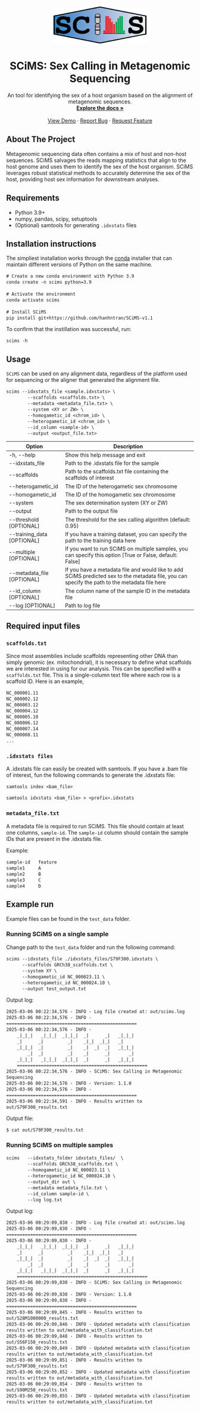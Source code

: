 <!-- PROJECT LOGO -->
<br />
<div align="center">
  <a href="https://github.com/othneildrew/Best-README-Template">
    <img src="static/scims_logo.png" alt="Logo" width="250" height="100">
  </a>

  <h1 align="center">SCiMS: Sex Calling in Metagenomic Sequencing</h3>

  <p align="center">
    An tool for identifying the sex of a host organism based on the alignment of metagenomic sequences.
    <br />
    <a href="https://github.com/hanhntran/SCiMS-v1.1"><strong>Explore the docs »</strong></a>
    <br />
    <br />
    <a href="https://github.com/hanhntran/SCiMS-v1.1">View Demo</a>
    &middot;
    <a href="https://github.com/hanhntran/SCiMS-v1.1/issues/new?labels=bug&template=bug-report---.md">Report Bug</a>
    &middot;
    <a href="https://github.com/hanhntran/SCiMS-v1.1/issues/new?labels=enhancement&template=feature-request---.md">Request Feature</a>
  </p>
</div>



<!-- ABOUT THE PROJECT -->
## About The Project

Metagenomic sequencing data often contains a mix of host and non-host sequences. SCiMS salvages the reads mapping statistics that align to the host genome and uses them to identify the sex of the host organism. SCiMS leverages robust statistical methods to accurately determine the sex of the host, providing host sex information for downstream analyses.




## Requirements

- Python 3.9+
- numpy, pandas, scipy, setuptools
- (Optional) samtools for generating `.idxstats` files 

## Installation instructions

The simpliest installation works through the [conda](https://docs.conda.io/en/latest/miniconda.html) installer that can maintain different versions of Python on the same machine. 

```
# Create a new conda environment with Python 3.9
conda create -n scims python=3.9

# Activate the environment
conda activate scims

# Install SCiMS
pip install git+https://github.com/hanhntran/SCiMS-v1.1
```

To confirm that the instillation was successful, run:
```
scims -h
```

## Usage
`SCiMS` can be used on any alignment data, regardless of the platform used for sequencing or the aligner that generated the alignment file. 

```
scims --idxstats_file <sample.idxstats> \
        --scaffolds <scaffolds.txt> \
        --metadata <metadata_file.txt> \
        --system <XY or ZW> \
        --homogametic_id <chrom_id> \
        --heterogametic_id <chrom_id> \
        --id_column <sample-id> \
        --output <output_file.txt>
```
| Option             | Description                                                                          |
|--------------------|----------------------------------------------------------------------------------|
| -h, --help         | Show this help message and exit                                                      |
| --idxstats_file    | Path to the .idxstats file for the sample                                             |
| --scaffolds        | Path to the scaffolds.txt file containing the scaffolds of interest                     |
| --heterogametic_id | The ID of the heterogametic sex chromosome                                             |
| --homogametic_id   | The ID of the homogametic sex chromosome                                               |
| --system           | The sex determination system (XY or ZW)                                                |
| --output           | Path to the output file                                                                |
| --threshold [OPTIONAL]        | The threshold for the sex calling algorithm (default: 0.95)                             |
| --training_data [OPTIONAL]    | If you have a training dataset, you can specify the path to the training data here        |
| --multiple [OPTIONAL]    | If you want to run SCiMS on multiple samples, you can specify this option [True or False, default: False]         |
| --metadata_file [OPTIONAL]    | If you have a metadata file and would like to add SCiMS predicted sex to the metadata file, you can specify the path to the metadata file here         |
| --id_column [OPTIONAL]        | The column name of the sample ID in the metadata file                                  |
| --log [OPTIONAL]    | Path to log file         |
## Required input files

### `scaffolds.txt`
Since most assemblies include scaffolds representing other DNA than simply genomic (ex. mitochondrial), it is necessary to define what scaffolds we are interested in using for our analysis. This can be specified with a ```scaffolds.txt``` file. This is a single-column text file where each row is a scaffold ID. Here is an example, 
```
NC_000001.11
NC_000002.12
NC_000003.12
NC_000004.12
NC_000005.10
NC_000006.12
NC_000007.14
NC_000008.11
...
``` 

### `.idxstats files`
A .idxstats file can easily be created with samtools. If you have a .bam file of interest, fun the following commands to generate the .idxstats file:

```shell
samtools index <bam_file>
```

```shell
samtools idxstats <bam_file> > <prefix>.idxstats
```

### `metadata_file.txt`
A metadata file is required to run SCiMS. This file should contain at least one columns, `sample-id`. The `sample-id` column should contain the sample IDs that are present in the .idxstats file. 

Example:
```
sample-id	feature
sample1		A
sample2		B
sample3		C
sample4		D

```

## Example run
Example files can be found in the ```test_data``` folder.

### Running SCiMS on a single sample
Change path to the ```test_data``` folder and run the following command:
```
scims --idxstats_file ./idxstats_files/S79F300.idxstats \
      --scaffolds GRCh38_scaffolds.txt \
      --system XY \
      --homogametic_id NC_000023.11 \
      --heterogametic_id NC_000024.10 \
      --output test_output.txt
```

Output log:
```
2025-03-06 00:22:34,576 - INFO - Log file created at: out/scims.log
2025-03-06 00:22:34,576 - INFO -  
=================================================
2025-03-06 00:22:34,576 - INFO - 
    _|_|_|   _|_|_|  _|_|_|  _|      _|   _|_|_|  
    _|      _|         _|    _|_|  _|_|   _|        
    _|_|_|  _|         _|    _|  _|  _|   _|_|_|    
        _|  _|         _|    _|      _|       _|  
    _|_|_|   _|_|_|  _|_|_|  _|      _|   _|_|_|    
    =================================================
2025-03-06 00:22:34,576 - INFO - SCiMS: Sex Calling in Metagenomic Sequencing
2025-03-06 00:22:34,576 - INFO - Version: 1.1.0
2025-03-06 00:22:34,576 - INFO - =================================================
2025-03-06 00:22:34,591 - INFO - Results written to out/S79F300_results.txt
```
Output file:
```
$ cat out/S79F300_results.txt
```

### Running SCiMS on multiple samples

```
scims   --idxstats_folder idxstats_files/  \
        --scaffolds GRCh38_scaffolds.txt \
        --homogametic_id NC_000023.11 \
        --heterogametic_id NC_000024.10 \
        --output_dir out \
        --metadata metadata_file.txt \
        --id_column sample-id \
        --log log.txt
```

Output log:
```
2025-03-06 00:29:09,830 - INFO - Log file created at: out/scims.log
2025-03-06 00:29:09,830 - INFO -  
=================================================
2025-03-06 00:29:09,830 - INFO - 
    _|_|_|   _|_|_|  _|_|_|  _|      _|   _|_|_|  
    _|      _|         _|    _|_|  _|_|   _|        
    _|_|_|  _|         _|    _|  _|  _|   _|_|_|    
        _|  _|         _|    _|      _|       _|  
    _|_|_|   _|_|_|  _|_|_|  _|      _|   _|_|_|    
    =================================================
2025-03-06 00:29:09,830 - INFO - SCiMS: Sex Calling in Metagenomic Sequencing
2025-03-06 00:29:09,830 - INFO - Version: 1.1.0
2025-03-06 00:29:09,830 - INFO - =================================================
2025-03-06 00:29:09,845 - INFO - Results written to out/S28M1000000_results.txt
2025-03-06 00:29:09,846 - INFO - Updated metadata with classification results written to out/metadata_with_classification.txt
2025-03-06 00:29:09,848 - INFO - Results written to out/S56F150_results.txt
2025-03-06 00:29:09,849 - INFO - Updated metadata with classification results written to out/metadata_with_classification.txt
2025-03-06 00:29:09,851 - INFO - Results written to out/S79F300_results.txt
2025-03-06 00:29:09,852 - INFO - Updated metadata with classification results written to out/metadata_with_classification.txt
2025-03-06 00:29:09,854 - INFO - Results written to out/S90M250_results.txt
2025-03-06 00:29:09,855 - INFO - Updated metadata with classification results written to out/metadata_with_classification.txt
```
